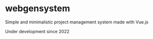 # webgensystem

Simple and minimalistic project management system made with Vue.js

Under development since 2022
